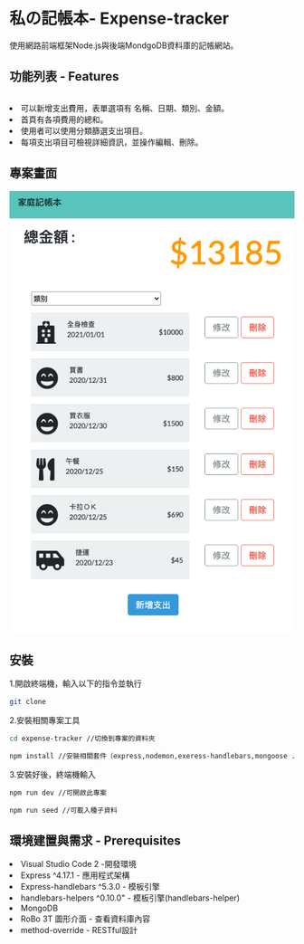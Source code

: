 <h1>私の記帳本- Expense-tracker</h1>

<span>使用網路前端框架Node.js與後端MondgoDB資料庫的記帳網站。</span>

<h2>功能列表 - Features</h2>

```bash

```
<li>可以新增支出費用，表單選項有 名稱、日期、類別、金額。</li>
<li>首頁有各項費用的總和。</li>
<li>使用者可以使用分類篩選支出項目。</li>
<li>每項支出項目可檢視詳細資訊，並操作編輯、刪除。</li>

<h2>專案畫面</h2>

![image](https://raw.githubusercontent.com/ioiowax2020/expense-tracker/master/public/stylesheets/expense-tracker.png)

<h2>安裝</h2>
<span>1.開啟終端機，輸入以下的指令並執行</span>

```bash
git clone 
```

<span>2.安裝相關專案工具</span>
```bash
cd expense-tracker //切換到專案的資料夾
```
```bash
npm install //安裝相關套件（express,nodemon,exeress-handlebars,mongoose ....)
```

<span>3.安裝好後，終端機輸入</span>
```bash
npm run dev //可開啟此專案
```
```bash
npm run seed //可載入種子資料
```

<h2>環境建置與需求 - Prerequisites</h2>

<li>Visual Studio Code 2 -開發環境</li>
<li>Express ^4.17.1 - 應用程式架構</li>
<li>Express-handlebars ^5.3.0 - 模板引擎</li>
<li>handlebars-helpers ^0.10.0" - 模板引擎(handlebars-helper)</li>
<li>MongoDB </li>
<li>RoBo 3T 圖形介面 - 查看資料庫內容</li>
<li>method-override - RESTful設計</li>


